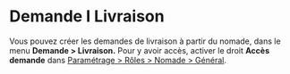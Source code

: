 # Demande I Livraison

Vous pouvez créer les demandes de livraison à partir du nomade, dans le menu **Demande > Livraison.** Pour y avoir accès, activer le droit **Accès demande** dans [Paramétrage > Rôles > Nomade > Général](broken-reference).
